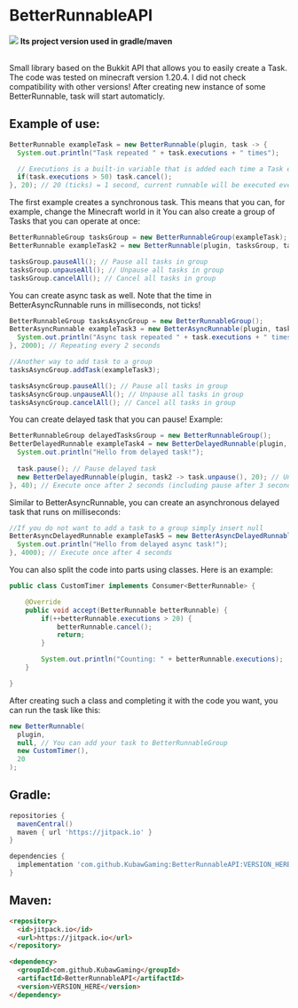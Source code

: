 # BetterRunnableAPI
<bold>[![](https://jitpack.io/v/KubawGaming/BetterRunnableAPI.svg)](https://jitpack.io/#KubawGaming/BetterRunnableAPI)</bold> <strong>Its project version used in gradle/maven</strong>

<br>
Small library based on the Bukkit API that allows you to easily create a Task.
The code was tested on minecraft version 1.20.4. I did not check compatibility with other versions!
After creating new instance of some BetterRunnable, task will start automaticly.

## Example of use:

```java
BetterRunnable exampleTask = new BetterRunnable(plugin, task -> {
  System.out.println("Task repeated " + task.executions + " times");

  // Executions is a built-in variable that is added each time a Task executes
  if(task.executions > 50) task.cancel();
}, 20); // 20 (ticks) = 1 second, current runnable will be executed every 1 second
```

The first example creates a synchronous task. This means that you can, for example, change the Minecraft world in it
You can also create a group of Tasks that you can operate at once:

```java
BetterRunnableGroup tasksGroup = new BetterRunnableGroup(exampleTask);
BetterRunnable exampleTask2 = new BetterRunnable(plugin, tasksGroup, task -> {}, 20); // You can add tasks to group in constructor

tasksGroup.pauseAll(); // Pause all tasks in group
tasksGroup.unpauseAll(); // Unpause all tasks in group
tasksGroup.cancelAll(); // Cancel all tasks in group
```

You can create async task as well. Note that the time in BetterAsyncRunnable runs in milliseconds, not ticks!

```java
BetterRunnableGroup tasksAsyncGroup = new BetterRunnableGroup();
BetterAsyncRunnable exampleTask3 = new BetterAsyncRunnable(plugin, tasksAsyncGroup, task -> {
  System.out.println("Async task repeated " + task.executions + " times");
}, 2000); // Repeating every 2 seconds

//Another way to add task to a group
tasksAsyncGroup.addTask(exampleTask3);

tasksAsyncGroup.pauseAll(); // Pause all tasks in group
tasksAsyncGroup.unpauseAll(); // Unpause all tasks in group
tasksAsyncGroup.cancelAll(); // Cancel all tasks in group
```

You can create delayed task that you can pause! Example:

```java
BetterRunnableGroup delayedTasksGroup = new BetterRunnableGroup();
BetterDelayedRunnable exampleTask4 = new BetterDelayedRunnable(plugin, delayedTasksGroup, task -> {
  System.out.println("Hello from delayed task!");
            
  task.pause(); // Pause delayed task
  new BetterDelayedRunnable(plugin, task2 -> task.unpause(), 20); // Unpause after 1 second (20 ticks)
}, 40); // Execute once after 2 seconds (including pause after 3 seconds)
```

Similar to BetterAsyncRunnable, you can create an asynchronous delayed task that runs on milliseconds:

```java
//If you do not want to add a task to a group simply insert null
BetterAsyncDelayedRunnable exampleTask5 = new BetterAsyncDelayedRunnable(plugin, null, task -> {
  System.out.println("Hello from delayed async task!");
}, 4000); // Execute once after 4 seconds
```

You can also split the code into parts using classes. Here is an example:

```java
public class CustomTimer implements Consumer<BetterRunnable> {

    @Override
    public void accept(BetterRunnable betterRunnable) {
        if(++betterRunnable.executions > 20) {
            betterRunnable.cancel();
            return;
        }

        System.out.println("Counting: " + betterRunnable.executions);
    }

}
```

After creating such a class and completing it with the code you want, you can run the task like this:

```java
new BetterRunnable(
  plugin,
  null, // You can add your task to BetterRunnableGroup
  new CustomTimer(),
  20
);
```

## Gradle:

```gradle
repositories {
  mavenCentral()
  maven { url 'https://jitpack.io' }
}

dependencies {
  implementation 'com.github.KubawGaming:BetterRunnableAPI:VERSION_HERE'
}
```

## Maven:

```html
<repository>
  <id>jitpack.io</id>
  <url>https://jitpack.io</url>
</repository>

<dependency>
  <groupId>com.github.KubawGaming</groupId>
  <artifactId>BetterRunnableAPI</artifactId>
  <version>VERSION_HERE</version>
</dependency>
```
